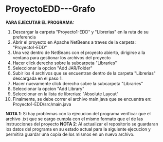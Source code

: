 # ProyectoEDD---Grafo
**PARA EJECUTAR EL PROGRAMA:**
1. Descargar la carpeta "Proyecto1-EDD" y "Librerias" en la ruta de su preferencia
2. Abrir el proyecto en Apache NetBeans a traves de la carpeta: "Proyecto1-EDD"
3. Una vez dentro de NetBeans con el proyecto abierto, dirigirse a la ventana para gestionar los archivos del proyecto
4. Hacer click derecho sobre la subcarpeta "Libraries"
5. Seleccionar la opcion "Add JAR/Folder"
6. Subir los 4 archivos que se encuentran dentro de la carpeta "Librerias" descargada en el paso 1.
7. Hacer nuevamente click derecho sobre la subcarpeta "Libraries"
8. Seleccionar la opcion "Add Library"
9. Seleccionar en la lista de librerias: "Absolute Layout"
10. Finalmente, se debe correr el archivo main.java que se encuentra en: Proyecto1-EDD/src/main.java

**NOTA 1**: Si hay problemas con la ejecucion del programa verificar que el archivo .txt que se cargo cumpla con el mismo formato que el de las instrucciones del proyecto
**NOTA 2**: Al actualizar el repositorio se guardaran los datos del programa en su estado actual para la siguiente ejecucion y permitira guardar una copia de los mismos en un nuevo archivo.
